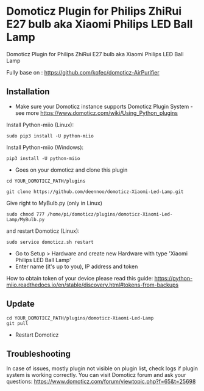 # Domoticz Plugin for Philips ZhiRui E27 bulb aka Xiaomi Philips LED Ball Lamp


Domoticz Plugin for Philips ZhiRui E27 bulb aka Xiaomi Philips LED Ball Lamp

Fully base on : https://github.com/kofec/domoticz-AirPurifier

## Installation

* Make sure your Domoticz instance supports Domoticz Plugin System - see more https://www.domoticz.com/wiki/Using_Python_plugins

Install Python-miio (Linux):
```
sudo pip3 install -U python-miio
```
Install Python-miio (Windows):
```
pip3 install -U python-miio
```

- Goes on your domoticz and clone this plugin
```
cd YOUR_DOMOTICZ_PATH/plugins

git clone https://github.com/deennoo/domoticz-Xiaomi-Led-Lamp.git
```
Give right to MyBulb.py (only in Linux)
```
sudo chmod 777 /home/pi/domoticz/plugins/domoticz-Xiaomi-Led-Lamp/MyBulb.py
```
and restart Domoticz (Linux):
```
sudo service domoticz.sh restart
```

* Go to Setup > Hardware and create new Hardware with type 'Xiaomi Philips LED Ball Lamp'
* Enter name (it's up to you), IP address and token

How to obtain token of your device please read this guide: https://python-miio.readthedocs.io/en/stable/discovery.html#tokens-from-backups

## Update
```
cd YOUR_DOMOTICZ_PATH/plugins/domoticz-Xiaomi-Led-Lamp
git pull
```
* Restart Domoticz


## Troubleshooting

In case of issues, mostly plugin not visible on plugin list, check logs if plugin system is working correctly.
You can visit Domoticz forum and ask your questions: https://www.domoticz.com/forum/viewtopic.php?f=65&t=25698

